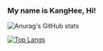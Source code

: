### My name is KangHee, Hi!

![Anurag's GitHub stats](https://github-readme-stats.vercel.app/api?username=LeeKangh22&theme=tokyonight&show_icons=true)

[![Top Langs](https://github-readme-stats.vercel.app/api/top-langs/?username=LeeKangh22&layout=compact)](https://github.com/anuraghazra/github-readme-stats)

